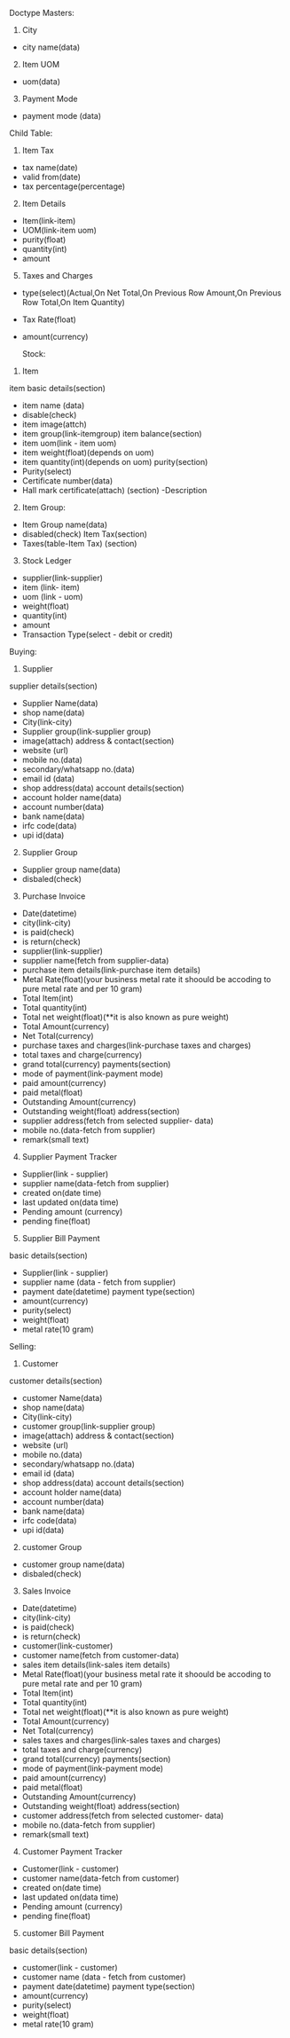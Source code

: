 Doctype
Masters:

1. City

- city name(data)

2. Item UOM

- uom(data)

3. Payment Mode

- payment mode (data)

Child Table:

1. Item Tax

- tax name(date)
- valid from(date)
- tax percentage(percentage)

2. Item Details

- Item(link-item)
- UOM(link-item uom)
- purity(float)
- quantity(int)
- amount

5. Taxes and Charges

- type(select)(Actual,On Net Total,On Previous Row Amount,On Previous Row Total,On Item Quantity)
- Tax Rate(float)
- amount(currency)

  Stock:

1. Item

item basic details(section)

- item name (data)
- disable(check)
- item image(attch)
- item group(link-itemgroup)
  item balance(section)
- item uom(link - item uom)
- item weight(float)(depends on uom)
- item quantity(int)(depends on uom)
  purity(section)
- Purity(select)
- Certificate number(data)
- Hall mark certificate(attach)
  (section)
  -Description

2. Item Group:

- Item Group name(data)
- disabled(check)
  Item Tax(section)
- Taxes(table-Item Tax)
  (section)

3. Stock Ledger

- supplier(link-supplier)
- item (link- item)
- uom (link - uom)
- weight(float)
- quantity(int)
- amount
- Transaction Type(select - debit or credit)

Buying:

1. Supplier

supplier details(section)

- Supplier Name(data)
- shop name(data)
- City(link-city)
- Supplier group(link-supplier group)
- image(attach)
  address & contact(section)
- website (url)
- mobile no.(data)
- secondary/whatsapp no.(data)
- email id (data)
- shop address(data)
  account details(section)
- account holder name(data)
- account number(data)
- bank name(data)
- irfc code(data)
- upi id(data)

2. Supplier Group

- Supplier group name(data)
- disbaled(check)

3. Purchase Invoice

- Date(datetime)
- city(link-city)
- is paid(check)
- is return(check)
- supplier(link-supplier)
- supplier name(fetch from supplier-data)
- purchase item details(link-purchase item details)
- Metal Rate(float)(your business metal rate it shoould be accoding to pure metal rate and per 10 gram)
- Total Item(int)
- Total quantity(int)
- Total net weight(float)(\*\*it is also known as pure weight)
- Total Amount(currency)
- Net Total(currency)
- purchase taxes and charges(link-purchase taxes and charges)
- total taxes and charge(currency)
- grand total(currency)
  payments(section)
- mode of payment(link-payment mode)
- paid amount(currency)
- paid metal(float)
- Outstanding Amount(currency)
- Outstanding weight(float)
  address(section)
- supplier address(fetch from selected supplier- data)
- mobile no.(data-fetch from supplier)
- remark(small text)

4. Supplier Payment Tracker

- Supplier(link - supplier)
- supplier name(data-fetch from supplier)
- created on(date time)
- last updated on(data time)
- Pending amount (currency)
- pending fine(float)

5. Supplier Bill Payment

basic details(section)

- Supplier(link - supplier)
- supplier name (data - fetch from supplier)
- payment date(datetime)
  payment type(section)
- amount(currency)
- purity(select)
- weight(float)
- metal rate(10 gram)

Selling:

1. Customer

customer details(section)

- customer Name(data)
- shop name(data)
- City(link-city)
- customer group(link-supplier group)
- image(attach)
  address & contact(section)
- website (url)
- mobile no.(data)
- secondary/whatsapp no.(data)
- email id (data)
- shop address(data)
  account details(section)
- account holder name(data)
- account number(data)
- bank name(data)
- irfc code(data)
- upi id(data)

2. customer Group

- customer group name(data)
- disbaled(check)

3. Sales Invoice

- Date(datetime)
- city(link-city)
- is paid(check)
- is return(check)
- customer(link-customer)
- customer name(fetch from customer-data)
- sales item details(link-sales item details)
- Metal Rate(float)(your business metal rate it shoould be accoding to pure metal rate and per 10 gram)
- Total Item(int)
- Total quantity(int)
- Total net weight(float)(\*\*it is also known as pure weight)
- Total Amount(currency)
- Net Total(currency)
- sales taxes and charges(link-sales taxes and charges)
- total taxes and charge(currency)
- grand total(currency)
  payments(section)
- mode of payment(link-payment mode)
- paid amount(currency)
- paid metal(float)
- Outstanding Amount(currency)
- Outstanding weight(float)
  address(section)
- customer address(fetch from selected customer- data)
- mobile no.(data-fetch from supplier)
- remark(small text)

4. Customer Payment Tracker

- Customer(link - customer)
- customer name(data-fetch from customer)
- created on(date time)
- last updated on(data time)
- Pending amount (currency)
- pending fine(float)

5. customer Bill Payment

basic details(section)

- customer(link - customer)
- customer name (data - fetch from customer)
- payment date(datetime)
  payment type(section)
- amount(currency)
- purity(select)
- weight(float)
- metal rate(10 gram)
